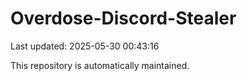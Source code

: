 # Overdose-Discord-Stealer

Last updated: 2025-05-30 00:43:16

This repository is automatically maintained.
